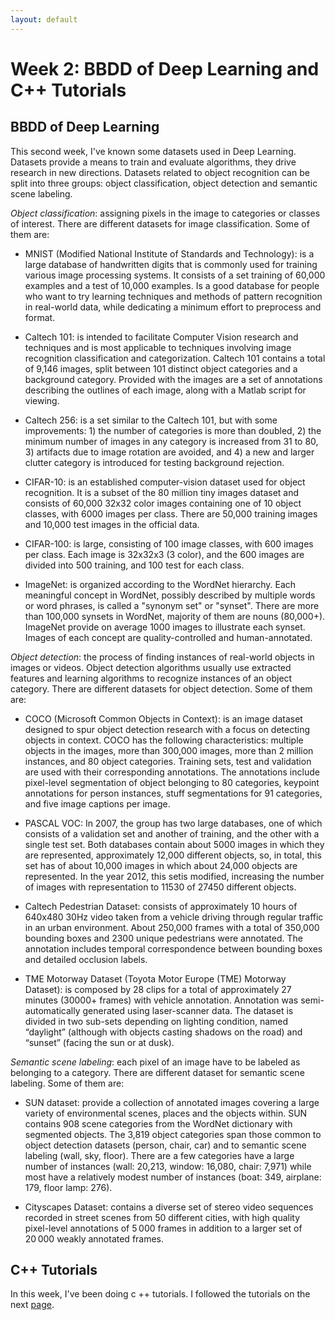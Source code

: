 ```yaml
---
layout: default
---
```

# Week 2: BBDD of Deep Learning and C++ Tutorials

## BBDD of Deep Learning

This second week, I've known some datasets used in Deep Learning. Datasets provide a means to train and evaluate algorithms, they drive research in new directions. Datasets related to object recognition can be split into three groups: object classification, object detection and semantic scene labeling.

*Object classification*: assigning pixels in the image to categories or classes of interest. There are different datasets for image classification. Some of them are:

* MNIST (Modified National Institute of Standards and Technology): is a large database of handwritten digits that is commonly used for training various image processing systems. It consists of a set training of 60,000 examples and a test of 10,000 examples. Is a good database for people who want to try learning techniques and methods of pattern recognition in real-world data, while dedicating a minimum effort to preprocess and format.

* Caltech 101: is intended to facilitate Computer Vision research and techniques and is most applicable to techniques involving image recognition classification and categorization. Caltech 101 contains a total of 9,146 images, split between 101 distinct object categories and a background category. Provided with the images are a set of annotations describing the outlines of each image, along with a Matlab script for viewing.

* Caltech 256: is a set similar to the Caltech 101, but with some improvements: 1) the number of categories is more than doubled, 2) the minimum number of images in any category is increased from 31 to 80, 3) artifacts due to image rotation are avoided, and 4) a new and larger clutter category is introduced for testing background rejection.

* CIFAR-10: is an established computer-vision dataset used for object recognition. It is a subset of the 80 million tiny images dataset and consists of 60,000 32x32 color images containing one of 10 object classes, with 6000 images per class. There are 50,000 training images and 10,000 test images in the official data.

* CIFAR-100: is large, consisting of 100 image classes, with 600 images per class. Each image is 32x32x3 (3 color), and the 600 images are divided into 500 training, and 100 test for each class.

* ImageNet: is organized according to the WordNet hierarchy. Each meaningful concept in WordNet, possibly described by multiple words or word phrases, is called a "synonym set" or "synset". There are more than 100,000 synsets in WordNet, majority of them are nouns (80,000+). ImageNet provide on average 1000 images to illustrate each synset. Images of each concept are quality-controlled and human-annotated.


*Object detection*: the process of finding instances of real-world objects in images or videos. Object detection algorithms usually use extracted features and learning algorithms to recognize instances of an object category. There are different datasets for object detection. Some of them are:

* COCO (Microsoft Common Objects in Context): is an image dataset designed to spur object detection research with a focus on detecting objects in context. COCO has the following characteristics: multiple objects in the images, more than 300,000 images, more than 2 million instances, and 80 object categories. Training sets, test and validation are used with their corresponding annotations. The annotations include pixel-level segmentation of object belonging to 80 categories, keypoint annotations for person instances, stuff segmentations for 91 categories, and five image captions per image.

* PASCAL VOC: In 2007, the group has two large databases, one of which consists of a validation set and another of training, and the other with a single test set. Both databases contain about 5000 images in which they are represented, approximately 12,000 different objects, so, in total, this set has of about 10,000 images in which about 24,000 objects are represented. In the year 2012, this setis modified, increasing the number of images with representation to 11530 of 27450 different objects.

* Caltech Pedestrian Dataset: consists of approximately 10 hours of 640x480 30Hz video taken from a vehicle driving through regular traffic in an urban environment. About 250,000 frames with a total of 350,000 bounding boxes and 2300 unique pedestrians were annotated. The annotation includes temporal correspondence between bounding boxes and detailed occlusion labels.

* TME Motorway Dataset (Toyota Motor Europe (TME) Motorway Dataset): is composed by 28 clips for a total of approximately 27 minutes (30000+ frames) with vehicle annotation. Annotation was semi-automatically generated using laser-scanner data. The dataset is divided in two sub-sets depending on lighting condition, named “daylight” (although with objects casting shadows on the road) and “sunset” (facing the sun or at dusk). 


*Semantic scene labeling*: each pixel of an image have to be labeled as belonging to a category. There are different dataset for semantic scene labeling. Some of them are:

*  SUN dataset: provide a collection of annotated images covering a large variety of environmental scenes, places and the objects within. SUN contains 908 scene categories from the WordNet dictionary with segmented objects. The 3,819 object categories span those common to object detection datasets (person, chair, car) and to semantic scene labeling (wall, sky, floor). There are a few categories have a large number of instances (wall: 20,213, window: 16,080, chair: 7,971) while most have a relatively modest number of instances (boat: 349, airplane: 179, floor lamp: 276).

* Cityscapes Dataset: contains a diverse set of stereo video sequences recorded in street scenes from 50 different cities, with high quality pixel-level annotations of 5 000 frames in addition to a larger set of 20 000 weakly annotated frames. 



## C++ Tutorials

In this week, I've been doing c ++ tutorials. I followed the tutorials on the next [page](https://codigofacilito.com/cursos/c-plus-plus). 

